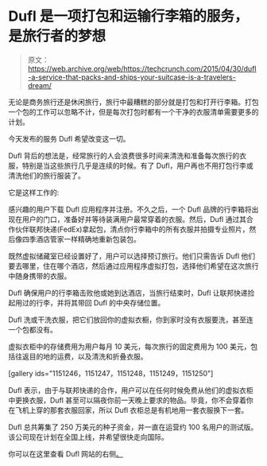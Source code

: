# Dufl 是一项打包和运输行李箱的服务，是旅行者的梦想 

> 原文：<https://web.archive.org/web/https://techcrunch.com/2015/04/30/dufl-a-service-that-packs-and-ships-your-suitcase-is-a-travelers-dream/>

无论是商务旅行还是休闲旅行，旅行中最糟糕的部分就是打包和打开行李箱。打包一个包的工作可以忽略不计，但是每次打包时都有一个干净的衣服清单需要更多的计划。

今天发布的服务 Dufl 希望改变这一切。

Dufl 背后的想法是，经常旅行的人会浪费很多时间来清洗和准备每次旅行的衣服，特别是当这些旅行几乎是连续的时候。有了 Dufl，用户再也不用打包行李或清洗他们的旅行服装了。

它是这样工作的:

感兴趣的用户下载 Dufl 应用程序并注册。不久之后，一个 Dufl 品牌的行李箱将出现在用户的门口，准备好并等待装满用户最常穿着的衣服。然后，Dufl 通过其合作伙伴联邦快递(FedEx)拿起包，清点你行李箱中的所有衣服并拍摄专业照片，然后像四季酒店管家一样精确地重新包装包。

既然虚拟储藏室已经设置好了，用户可以选择预订旅行。他们只需告诉 Dufl 他们要去哪里，住在哪个酒店，然后通过应用程序虚拟打包，选择他们希望在这次旅行中随身携带的衣服。

Dufl 确保用户的行李箱击败他或她到达酒店，当旅行结束时，Dufl 让联邦快递捡起用过的行李，并将其带回 Dufl 的中央存储位置。

Dufl 洗或干洗衣服，把它们放回你的虚拟衣橱，你到家时没有衣服要洗，甚至连一个包都没有。

虚拟衣柜中的存储费用为用户每月 10 美元，每次旅行的固定费用为 100 美元，包括往返目的地的运费，以及清洗和折叠衣服。

[gallery ids="1151246，1151247，1151248，1151249，1151250"]

Dufl 表示，由于与联邦快递的合作，用户可以在任何时候免费从他们的虚拟衣柜中更换衣服，Dufl 甚至可以隔夜你前一天晚上要求的物品。毕竟，你不会穿着你在飞机上穿的那套衣服回家，所以 Dufl 衣柜总是有机地用一套衣服换下一套。

Dufl 总共筹集了 250 万美元的种子资金，并一直在运营约 100 名用户的测试版。该公司现在计划在全国上线，并希望很快走向国际。

你可以在这里查看 Dufl 网站的右侧[。](https://web.archive.org/web/20221005223405/http://www.dufl.com/)